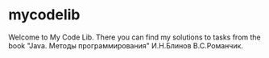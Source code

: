 # mycodelib
Welcome to My Code Lib. There you can find my solutions to tasks from the book "Java. Методы программирования" И.Н.Блинов
В.С.Романчик.
